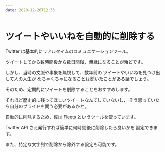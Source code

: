 ```yaml
---
date: 2020-12-20T12:33
---
```


# ツイートやいいねを自動的に削除する

Twitter は基本的にリアルタイムのコミュニケーションツール。

ツイートしてから数時間後から数日間後、無縁になることが殆どです。

しかし、当時の文脈や事象を無視して、数年前の
ツイートやいいねを見つけ出して人の人生が
めちゃくちゃになることは聞いたことがある話でしょう。

そのため、定期的にツイートを削除することをおすすめします。

それほど歴史的に残ってほしいツイートなんてしていないし、
そう思っていたら自分のプライドを問う必要があるかと。

自動的に削除するため、僕は [Fleets](https://github.com/karan/fleets) 
というツールを使っています。

Twitter API さえ発行すれば簡単に何時間後に削除したら良いかを
設定できます。

また、特定な文字列で削除から除外する設定も可能です。

